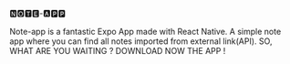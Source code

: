 🅽🅾🆃🅴-🅰🅿🅿

Note-app is a fantastic Expo App made with React Native.
A simple note app where you can find all notes imported
from external link(API).
SO, WHAT ARE YOU WAITING ? DOWNLOAD NOW THE APP !
